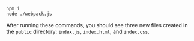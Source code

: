 ```
npm i
node ./webpack.js
```

After running these commands, you should see three new files created in the `public` directory: `index.js`, `index.html`, and `index.css`.
